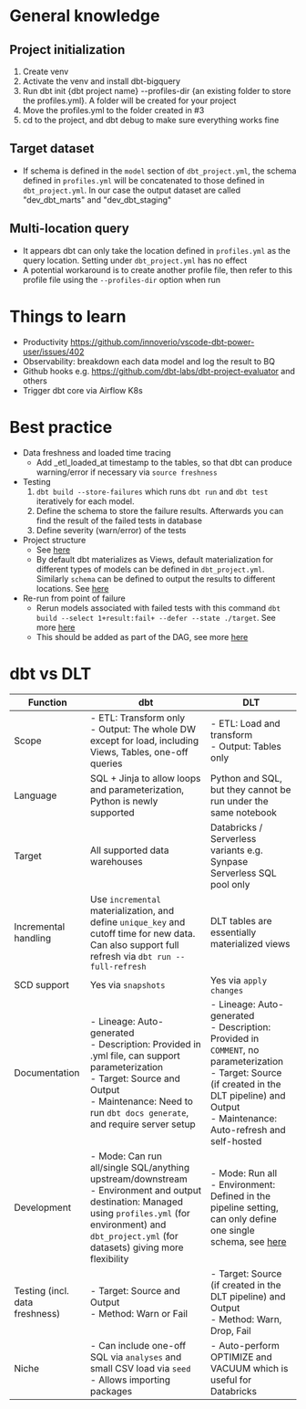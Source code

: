 # General knowledge
## Project initialization
1. Create venv
2. Activate the venv and install dbt-bigquery
3. Run dbt init {dbt project name} --profiles-dir {an existing folder to store the profiles.yml}. A folder will be created for your project
4. Move the profiles.yml to the folder created in #3
5. cd to the project, and dbt debug to make sure everything works fine
## Target dataset
- If schema is defined in the `model` section of `dbt_project.yml`, the schema defined in `profiles.yml` will be concatenated to those defined in `dbt_project.yml`. In our case the output dataset are called "dev_dbt_marts" and "dev_dbt_staging"
## Multi-location query
- It appears dbt can only take the location defined in `profiles.yml` as the query location. Setting under `dbt_project.yml` has no effect
- A potential workaround is to create another profile file, then refer to this profile file using the `--profiles-dir` option when run

# Things to learn
- Productivity https://github.com/innoverio/vscode-dbt-power-user/issues/402
- Observability: breakdown each data model and log the result to BQ
- Github hooks e.g. https://github.com/dbt-labs/dbt-project-evaluator and others
- Trigger dbt core via Airflow K8s

# Best practice
- Data freshness and loaded time tracing
    - Add _etl_loaded_at timestamp to the tables, so that dbt can produce warning/error if necessary via `source freshness`
- Testing
    1. `dbt build --store-failures` which runs `dbt run` and `dbt test` iteratively for each model.
    2. Define the schema to store the failure results. Afterwards you can find the result of the failed tests in database
    3. Define severity (warn/error) of the tests
- Project structure
    - See [here](https://docs.getdbt.com/guides/best-practices/how-we-structure/1-guide-overview)
    - By default dbt materializes as Views, default materialization for different types of models can be defined in `dbt_project.yml`. Similarly `schema` can be defined to output the results to different locations. See [here](https://docs.getdbt.com/reference/model-configs)
- Re-run from point of failure
    - Rerun models associated with failed tests with this command `dbt build --select 1+result:fail+ --defer --state ./target`. See more [here](https://docs.getdbt.com/reference/node-selection/methods#the-result-method)
    - This should be added as part of the DAG, see more [here](https://docs.getdbt.com/blog/dbt-airflow-spiritual-alignment#rerunning-jobs-from-failure)

# dbt vs DLT
| Function               | dbt | DLT |
|------------------------|-----|-----|
| Scope       | - ETL: Transform only<br />- Output: The whole DW except for load, including Views, Tables, one-off queries| - ETL: Load and transform<br />- Output: Tables only|
| Language       | SQL + Jinja to allow loops and parameterization, Python is newly supported | Python and SQL, but they cannot be run under the same notebook  |
| Target       | All supported data warehouses | Databricks / Serverless variants e.g. Synpase Serverless SQL pool only  |
| Incremental handling       | Use `incremental` materialization, and define `unique_key` and cutoff time for new data. Can also support full refresh via `dbt run --full-refresh` | DLT tables are essentially materialized views |
| SCD support       | Yes via `snapshots` | Yes via `apply changes`  |
| Documentation      |- Lineage: Auto-generated <br />- Description: Provided in .yml file, can support parameterization<br />- Target: Source and Output<br />- Maintenance: Need to run `dbt docs generate`, and require server setup|- Lineage: Auto-generated<br />- Description: Provided in `COMMENT`, no parameterization<br />- Target: Source (if created in the DLT pipeline) and Output<br />- Maintenance: Auto-refresh and self-hosted|
| Development       |- Mode: Can run all/single SQL/anything upstream/downstream<br />- Environment and output destination: Managed using `profiles.yml` (for environment) and `dbt_project.yml` (for datasets) giving more flexibility | - Mode: Run all<br />- Environment: Defined in the pipeline setting, can only define one single schema, see [here](https://learn.microsoft.com/en-us/azure/databricks/delta-live-tables/updates#--development-and-production-modes)|
| Testing (incl. data freshness)|- Target: Source and Output<br />- Method: Warn or Fail|- Target: Source (if created in the DLT pipeline) and Output<br />- Method: Warn, Drop, Fail|
| Niche       |- Can include one-off SQL via `analyses` and small CSV load via `seed`<br />- Allows importing packages|- Auto-perform OPTIMIZE and VACUUM which is useful for Databricks|
